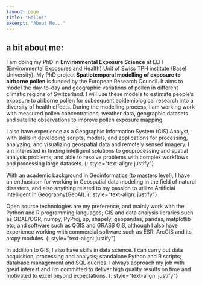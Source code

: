 ```yaml
---
layout: page
title: "Hello!"
excerpt: "About Me..."
---
```


## a bit about me:
I am doing my PhD in **Environmental Exposure Science** at EEH (Environmental Exposures and Health) Unit of Swiss TPH institute (Basel University). My PhD project **Spatiotemporal modelling of exposure to airborne pollen** is funded by the European Research Council. It aims to model the day-to-day and geographic variations of pollen in different climatic regions of Switzerland. I will use these models to estimate people’s exposure to airborne pollen for subsequent epidemiological research into a diversity of health effects. During the modelling process, I am working work with measured pollen concentrations, weather data, geographic datasets and satellite observations to improve pollen exposure mapping.

I also have experience as a Geographic Information System (GIS) Analyst, with skills in developing scripts, models, and applications for processing, analyzing, and visualizing geospatial data and remotely sensed imagery. I am interested in finding intelligent solutions to geoprocessing and spatial analysis problems, and able to resolve problems with complex workflows and processing large datasets.
{: style="text-align: justify"}

With an academic background in Geoinformatics (to masters level), I have an enthusiasm for working in Geospatial data modeling in the field of natural disasters, and also anything related to my passion to utilize Artificial Intelligent  in Geography(GeoAI).
{: style="text-align: justify"}

Open source technologies are my preference, and mainly work with the Python and R programming languages; GIS and data analysis libraries such as GDAL/OGR, numpy, PyProj, sp, shapely, geopandas, pandas, matplotlib etc; and software such as QGIS and GRASS GIS, although I also have experience working with commercial software such as ESRI ArcGIS and its arcpy modules.
{: style="text-align: justify"}

In addition to GIS, I also have skills in data science. I can carry out data acquisition, processing and analysis; standalone Python and R scripts; database management and SQL queries. I always approach my job with great interest and I’m committed to deliver high quality results on time and motivated to excel beyond expectations.
{: style="text-align: justify"}
